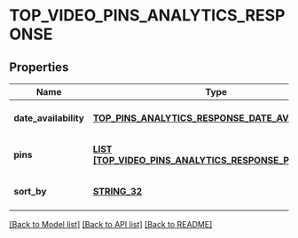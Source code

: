 # TOP_VIDEO_PINS_ANALYTICS_RESPONSE

## Properties
Name | Type | Description | Notes
------------ | ------------- | ------------- | -------------
**date_availability** | [**TOP_PINS_ANALYTICS_RESPONSE_DATE_AVAILABILITY**](TopPinsAnalyticsResponse_date_availability.md) |  | [optional] [default to null]
**pins** | [**LIST [TOP_VIDEO_PINS_ANALYTICS_RESPONSE_PINS_INNER]**](TopVideoPinsAnalyticsResponse_pins_inner.md) |  | [optional] [default to null]
**sort_by** | [**STRING_32**](STRING_32.md) |  | [optional] [default to null]

[[Back to Model list]](../README.md#documentation-for-models) [[Back to API list]](../README.md#documentation-for-api-endpoints) [[Back to README]](../README.md)



